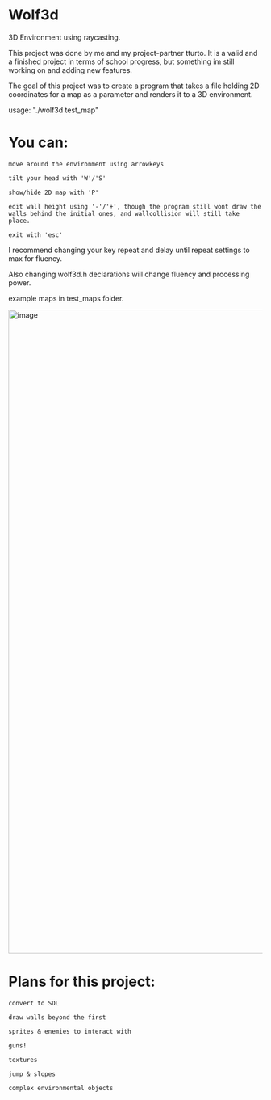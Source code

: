# Wolf3d
3D Environment using raycasting.

This project was done by me and my project-partner tturto.
It is a valid and a finished project in terms of school progress, but something im still working on and adding new features.


The goal of this project was to create a program that takes a file holding 2D coordinates for a map as a parameter and renders it to a 3D environment.

usage: "./wolf3d test_map"

# You can:

    move around the environment using arrowkeys

    tilt your head with 'W'/'S'
    
    show/hide 2D map with 'P'
    
    edit wall height using '-'/'+', though the program still wont draw the walls behind the initial ones, and wallcollision will still take place.
    
    exit with 'esc'

I recommend changing your key repeat and delay until repeat settings to max for fluency.

Also changing wolf3d.h declarations will change fluency and processing power.

example maps in test_maps folder.

<img width="1274" alt="image" src="https://user-images.githubusercontent.com/58728833/210236497-543a2bdd-9616-420d-ac75-91a22661fa0a.png">

# Plans for this project:

    convert to SDL
    
    draw walls beyond the first
    
    sprites & enemies to interact with
    
    guns!
    
    textures
    
    jump & slopes
    
    complex environmental objects
